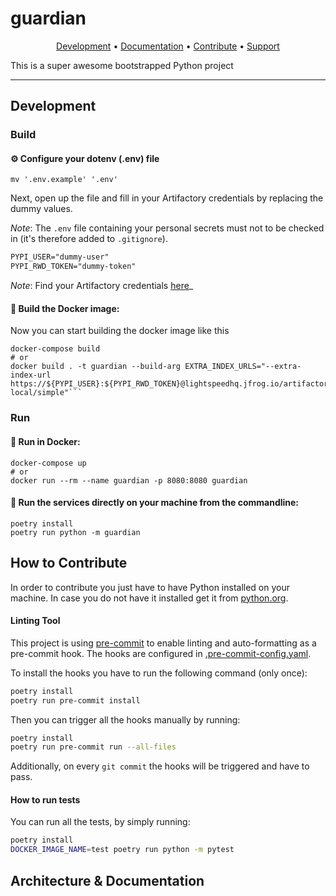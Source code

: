 # guardian

<p align="center">
  <a href="#development">Development</a> •
  <a href="#architecture--documentation">Documentation</a> •
  <a href="#how-to-contribute">Contribute</a> •
  <a href="#support--feedback">Support</a>
</p>

This is a super awesome bootstrapped Python project

---

## Development

### Build

#### ⚙️ Configure your dotenv (.env) file

   ```console
   mv '.env.example' '.env'
   ```

Next, open up the file and fill in your Artifactory credentials by replacing the dummy values.

_Note_: The `.env` file containing your personal secrets must not to be checked in (it's therefore added to `.gitignore`).

   ```txt
   PYPI_USER="dummy-user"
   PYPI_RWD_TOKEN="dummy-token"
   ```

_Note_: Find your Artifactory credentials [here](https://lightspeedhq.jfrog.io/ui/admin/artifactory/user_profile)_

#### 🐳 Build the Docker image:

Now you can start building the docker image like this

   ```
   docker-compose build
   # or
   docker build . -t guardian --build-arg EXTRA_INDEX_URLS="--extra-index-url https://${PYPI_USER}:${PYPI_RWD_TOKEN}@lightspeedhq.jfrog.io/artifactory/api/pypi/pypi-local/simple"```
   ```

### Run

#### 🐳 Run in Docker:
   ```
   docker-compose up
   # or
   docker run --rm --name guardian -p 8080:8080 guardian
   ```

#### 🐍 Run the services directly on your machine from the commandline:

   ```console
   poetry install
   poetry run python -m guardian
   ```

## How to Contribute

In order to contribute you just have to have Python installed on your machine. In case you do not have it installed get it from [python.org](https://www.python.org/downloads/).

#### Linting Tool

This project is using [pre-commit](https://pre-commit.com/) to enable linting and auto-formatting as a pre-commit hook.
The hooks are configured in [.pre-commit-config.yaml](./.pre-commit-config.yaml).

To install the hooks you have to run the following command (only once):
```bash
poetry install
poetry run pre-commit install
```

Then you can trigger all the hooks manually by running:
```bash
poetry install
poetry run pre-commit run --all-files
```

Additionally, on every `git commit` the hooks will be triggered and have to pass.

#### How to run tests

You can run all the tests, by simply running:
```bash
poetry install
DOCKER_IMAGE_NAME=test poetry run python -m pytest
```

## Architecture & Documentation
